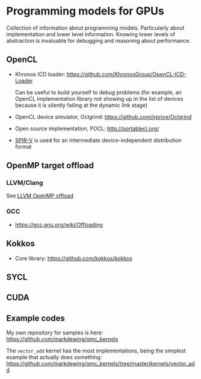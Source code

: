 # Programming models for GPUs

Collection of information about programming models.  Particularly about implementation and lower level information.
Knowing lower levels of abstraction is invaluable for debugging and reasoning about performance.

## OpenCL

* Khronos ICD loader: https://github.com/KhronosGroup/OpenCL-ICD-Loader

   Can be useful to build yourself to debug problems (for example, an OpenCL implementation library not showing up in the list of devices because it is silently failing at the dynamic link stage)
   
* OpenCL device simulator, Oclgrind: https://github.com/jrprice/Oclgrind
* Open source implementation, POCL: http://portablecl.org/
* [SPIR-V](SPIRV.md) is used for an intermediate device-independent distribution format

## OpenMP target offload

### LLVM/Clang
See [LLVM OpenMP offload](LLVM_Openmp_offload.md)

### GCC
* https://gcc.gnu.org/wiki/Offloading

## Kokkos
* Core library: https://github.com/kokkos/kokkos

## SYCL

## CUDA

## Example codes
My own repository for samples is here: https://github.com/markdewing/qmc_kernels

The `vector_add` kernel has the most implementations, being the simplest example that actually does something: https://github.com/markdewing/qmc_kernels/tree/master/kernels/vector_add

